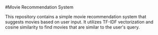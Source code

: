 #Movie Recommendation System

This repository contains a simple movie recommendation system that suggests movies based on user input. It utilizes TF-IDF vectorization and cosine similarity to find movies that are similar to the user's query.
